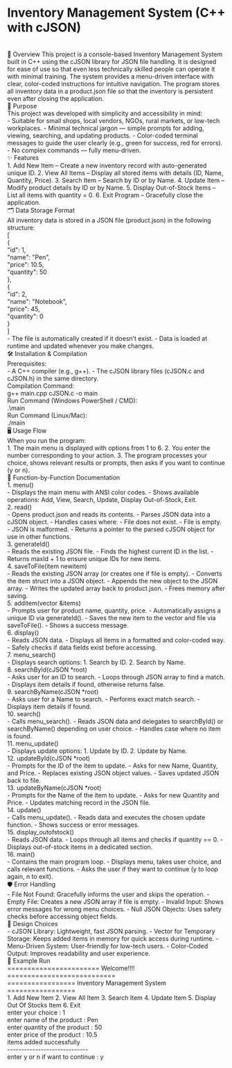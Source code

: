 # Inventory Management System (C++ with cJSON)
<br>
📌 Overview
This project is a console-based Inventory Management System built in C++ using the cJSON library for JSON file handling. It is designed for ease of use so that even less technically skilled people can operate it with minimal training. The system provides a menu-driven interface with clear, color-coded instructions for intuitive navigation. The program stores all inventory data in a product.json file so that the inventory is persistent even after closing the application.
<br>
🎯 Purpose
<br>
This project was developed with simplicity and accessibility in mind:
<br>
- Suitable for small shops, local vendors, NGOs, rural markets, or low-tech workplaces.
- Minimal technical jargon — simple prompts for adding, viewing, searching, and updating products.
- Color-coded terminal messages to guide the user clearly (e.g., green for success, red for errors).
- No complex commands — fully menu-driven.
<br>
✨ Features
<br>
1. Add New Item – Create a new inventory record with auto-generated unique ID.
2. View All Items – Display all stored items with details (ID, Name, Quantity, Price).
3. Search Item – Search by ID or by Name.
4. Update Item – Modify product details by ID or by Name.
5. Display Out-of-Stock Items – List all items with quantity = 0.
6. Exit Program – Gracefully close the application.
<br>
🗂 Data Storage Format
<br>
All inventory data is stored in a JSON file (product.json) in the following structure:
<br>
[
    <br>
    {
        <br>
        "id": 1,
        <br>
        "name": "Pen",
        <br>
        "price": 10.5,
        <br>
        "quantity": 50
        <br>
    },
    <br>
    {
        <br>
        "id": 2,
        <br>
        "name": "Notebook",
        <br>
        "price": 45,
        <br>
        "quantity": 0
        <br>
    }
    <br>
]
<br>
- The file is automatically created if it doesn’t exist.
- Data is loaded at runtime and updated whenever you make changes.
<br>
🛠 Installation & Compilation
<br>
Prerequisites:
<br>
- A C++ compiler (e.g., g++).
- The cJSON library files (cJSON.c and cJSON.h) in the same directory.
<br>
Compilation Command:
<br>
g++ main.cpp cJSON.c -o main
<br>
Run Command (Windows PowerShell / CMD):
<br>
.\main
<br>
Run Command (Linux/Mac):
<br>
./main
<br>
🖥 Usage Flow
<br>
When you run the program:
<br>
1. The main menu is displayed with options from 1 to 6.
2. You enter the number corresponding to your action.
3. The program processes your choice, shows relevant results or prompts, then asks if you want to continue (y or n).
<br>
📜 Function-by-Function Documentation
<br>
1. menu()
<br>
- Displays the main menu with ANSI color codes.
- Shows available operations: Add, View, Search, Update, Display Out-of-Stock, Exit.
<br>
2. read()
<br>
- Opens product.json and reads its contents.
- Parses JSON data into a cJSON object.
- Handles cases where:
  - File does not exist.
  - File is empty.
  - JSON is malformed.
- Returns a pointer to the parsed cJSON object for use in other functions.
<br>
3. generateId()
<br>
- Reads the existing JSON file.
- Finds the highest current ID in the list.
- Returns maxId + 1 to ensure unique IDs for new items.
<br>
4. saveToFile(item newitem)
<br>
- Reads the existing JSON array (or creates one if file is empty).
- Converts the item struct into a JSON object.
- Appends the new object to the JSON array.
- Writes the updated array back to product.json.
- Frees memory after saving.
<br>
5. additem(vector<item> &items)
<br>
- Prompts user for product name, quantity, price.
- Automatically assigns a unique ID via generateId().
- Saves the new item to the vector and file via saveToFile().
- Shows a success message.
<br>
6. display()
<br>
- Reads JSON data.
- Displays all items in a formatted and color-coded way.
- Safely checks if data fields exist before accessing.
<br>
7. menu_search()
<br>
- Displays search options:
  1. Search by ID.
  2. Search by Name.
<br>
8. searchById(cJSON *root)
<br>
- Asks user for an ID to search.
- Loops through JSON array to find a match.
- Displays item details if found, otherwise returns false.
<br>
9. searchByName(cJSON *root)
<br>
- Asks user for a Name to search.
- Performs exact match search.
- Displays item details if found.
<br>
10. search()
<br>
- Calls menu_search().
- Reads JSON data and delegates to searchById() or searchByName() depending on user choice.
- Handles case where no item is found.
<br>
11. menu_update()
<br>
- Displays update options:
  1. Update by ID.
  2. Update by Name.
<br>
12. updateById(cJSON *root)
<br>
- Prompts for the ID of the item to update.
- Asks for new Name, Quantity, and Price.
- Replaces existing JSON object values.
- Saves updated JSON back to file.
<br>
13. updateByName(cJSON *root)
<br>
- Prompts for the Name of the item to update.
- Asks for new Quantity and Price.
- Updates matching record in the JSON file.
<br>
14. update()
<br>
- Calls menu_update().
- Reads data and executes the chosen update function.
- Shows success or error messages.
<br>
15. display_outofstock()
<br>
- Reads JSON data.
- Loops through all items and checks if quantity == 0.
- Displays out-of-stock items in a dedicated section.
<br>
16. main()
<br>
- Contains the main program loop.
- Displays menu, takes user choice, and calls relevant functions.
- Asks the user if they want to continue (y to loop again, n to exit).
<br>
🛡 Error Handling
<br>
- File Not Found: Gracefully informs the user and skips the operation.
- Empty File: Creates a new JSON array if file is empty.
- Invalid Input: Shows error messages for wrong menu choices.
- Null JSON Objects: Uses safety checks before accessing object fields.
<br>
📌 Design Choices
<br>
- cJSON Library: Lightweight, fast JSON parsing.
- Vector for Temporary Storage: Keeps added items in memory for quick access during runtime.
- Menu-Driven System: User-friendly for low-tech users.
- Color-Coded Output: Improves readability and user experience.
<br>
📝 Example Run
<br>
======================= Welcome!!!! ===========================
<br>
================= Inventory Management System =================
<br>
1. Add New Item
2. View All Item
3. Search Item
4. Update Item
5. Display Out Of Stocks Item
6. Exit
<br>
enter your choice : 1
<br>
enter name of the product : Pen
<br>
enter quantity of the product : 50
<br>
enter price of the product : 10.5
<br>
items added successfully
<br>
-----------------------------
<br>
enter y or n if want to continue : y